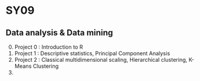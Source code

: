 # SY09

## Data analysis & Data mining

0. Project 0 : Introduction to R
1. Project 1 : Descriptive statistics, Principal Component Analysis
2. Project 2 : Classical multidimensional scaling, Hierarchical clustering, K-Means Clustering
3.